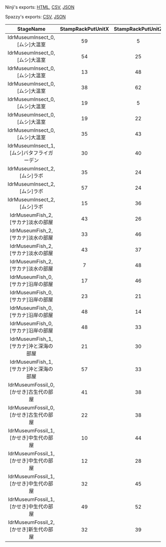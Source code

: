 Ninji's exports: [HTML](https://wuffs.org/acnh/bcsv_140/html/MuseumStampRackInfo.html), [CSV](https://wuffs.org/acnh/bcsv_140/csv/MuseumStampRackInfo.csv), [JSON](https://wuffs.org/acnh/bcsv_140/json/MuseumStampRackInfo.json)

Spazzy's exports: [CSV](https://github.com/McSpazzy/acnh-csv/blob/master/MuseumStampRackInfo.csv), [JSON](https://github.com/McSpazzy/acnh-json/blob/master/MuseumStampRackInfo.json)

| StageName | StampRackPutUnitX | StampRackPutUnitZ | StampRackItemNameA | StampRackItemNameB | StampRackItemNameC | StampRackSetDirection | UniqueID | StampRackIdx | _0512b63c | StampRackNameTextLabel | _96d80132 | _ed4b6070 |
|:--:|:--:|:--:|:--:|:--:|:--:|:--:|:--:|:--:|:--:|:--:|:--:|:--:|
| IdrMuseumInsect_0,[ムシ]大温室 | 59 | 5 | 612 | 637 | 600 | 180 | 0 | 0 | '002' | '001' | '001' | 1 | 
| IdrMuseumInsect_0,[ムシ]大温室 | 54 | 25 | 652 | 3485 | 639 | 180 | 1 | 1 | '004' | '003' | '002' | 0 | 
| IdrMuseumInsect_0,[ムシ]大温室 | 13 | 48 | 623 | 599 | 607 | 270 | 2 | 2 | '006' | '005' | '003' | 0 | 
| IdrMuseumInsect_0,[ムシ]大温室 | 38 | 62 | 582 | 621 | 601 | 270 | 3 | 3 | '008' | '007' | '004' | 1 | 
| IdrMuseumInsect_0,[ムシ]大温室 | 19 | 5 | 5339 | 585 | 595 | 270 | 4 | 4 | '010' | '009' | '005' | 0 | 
| IdrMuseumInsect_0,[ムシ]大温室 | 19 | 22 | 650 | 615 | 596 | 90 | 5 | 5 | '012' | '011' | '006' | 0 | 
| IdrMuseumInsect_0,[ムシ]大温室 | 35 | 43 | 3479 | 3487 | 609 | 270 | 6 | 6 | '014' | '013' | '007' | 0 | 
| IdrMuseumInsect_1,[ムシ]バタフライガーデン | 30 | 40 | 627 | 586 | 584 | 270 | 7 | 7 | '016' | '015' | '008' | 0 | 
| IdrMuseumInsect_2,[ムシ]ラボ | 35 | 24 | 613 | 617 | 642 | 90 | 8 | 8 | '018' | '017' | '009' | 0 | 
| IdrMuseumInsect_2,[ムシ]ラボ | 57 | 24 | 606 | 633 | 597 | 90 | 9 | 9 | '020' | '019' | '010' | 0 | 
| IdrMuseumInsect_2,[ムシ]ラボ | 15 | 36 | 598 | 630 | 616 | 90 | 10 | 10 | '022' | '021' | '011' | 0 | 
| IdrMuseumFish_2,[サカナ]淡水の部屋 | 43 | 26 | 2238 | 2239 | 4193 | 90 | 11 | 11 | '102' | '101' | '101' | 0 | 
| IdrMuseumFish_2,[サカナ]淡水の部屋 | 33 | 46 | 2220 | 2226 | 2252 | 90 | 12 | 12 | '104' | '103' | '102' | 0 | 
| IdrMuseumFish_2,[サカナ]淡水の部屋 | 43 | 37 | 2253 | 2250 | 2251 | 180 | 13 | 13 | '106' | '105' | '103' | 0 | 
| IdrMuseumFish_2,[サカナ]淡水の部屋 | 7 | 48 | 2245 | 4191 | 2247 | 270 | 14 | 14 | '108' | '107' | '104' | 0 | 
| IdrMuseumFish_0,[サカナ]沿岸の部屋 | 17 | 46 | 2270 | 2269 | 2267 | 180 | 15 | 15 | '110' | '109' | '105' | 0 | 
| IdrMuseumFish_0,[サカナ]沿岸の部屋 | 23 | 21 | 2257 | 2259 | 2260 | 180 | 16 | 16 | '112' | '111' | '106' | 0 | 
| IdrMuseumFish_0,[サカナ]沿岸の部屋 | 48 | 14 | 2255 | 65534 | 65534 | 180 | 17 | 17 | '114' | '113' | '107' | 0 | 
| IdrMuseumFish_0,[サカナ]沿岸の部屋 | 48 | 33 | 65534 | 65534 | 65534 | 90 | 18 | 18 | '116' | '115' | '108' | 0 | 
| IdrMuseumFish_1,[サカナ]沖と深海の部屋 | 21 | 30 | 4201 | 2278 | 2280 | 180 | 19 | 19 | '118' | '117' | '109' | 0 | 
| IdrMuseumFish_1,[サカナ]沖と深海の部屋 | 57 | 33 | 2283 | 2273 | 2284 | 180 | 20 | 20 | '120' | '119' | '110' | 0 | 
| IdrMuseumFossil_0,[かせき]古生代の部屋 | 41 | 38 | 4660 | 4663 | 302 | 90 | 21 | 21 | '202' | '201' | '201' | 0 | 
| IdrMuseumFossil_0,[かせき]古生代の部屋 | 22 | 38 | 303 | 295 | 294 | 270 | 22 | 22 | '204' | '203' | '202' | 0 | 
| IdrMuseumFossil_1,[かせき]中生代の部屋 | 10 | 44 | 192 | 234 | 177 | 180 | 23 | 23 | '206' | '205' | '203' | 0 | 
| IdrMuseumFossil_1,[かせき]中生代の部屋 | 12 | 28 | 4697 | 206 | 65534 | 180 | 24 | 24 | '208' | '207' | '204' | 0 | 
| IdrMuseumFossil_1,[かせき]中生代の部屋 | 32 | 45 | 216 | 4688 | 4689 | 180 | 25 | 25 | '210' | '209' | '205' | 0 | 
| IdrMuseumFossil_1,[かせき]中生代の部屋 | 49 | 52 | 184 | 185 | 4665 | 180 | 26 | 26 | '212' | '211' | '206' | 0 | 
| IdrMuseumFossil_2,[かせき]新生代の部屋 | 32 | 39 | 301 | 4659 | 195 | 180 | 27 | 27 | '214' | '213' | '207' | 0 | 
